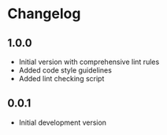 # Changelog

## 1.0.0

- Initial version with comprehensive lint rules
- Added code style guidelines
- Added lint checking script

## 0.0.1

- Initial development version
